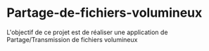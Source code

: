 # Partage-de-fichiers-volumineux
L'objectif de ce projet est de réaliser une application de Partage/Transmission de fichiers volumineux
